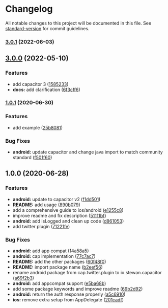 # Changelog

All notable changes to this project will be documented in this file. See [standard-version](https://github.com/conventional-changelog/standard-version) for commit guidelines.

### [3.0.1](https://github.com/capacitor-community/twitter/compare/v3.0.0...v3.0.1) (2022-06-03)

## [3.0.0](https://github.com/capacitor-community/twitter/compare/v1.0.1...v3.0.0) (2022-05-10)


### Features

* add capacitor 3 ([1585233](https://github.com/capacitor-community/twitter/commit/158523336f04bda947e4c1c5c00321fabcb6f4ec))
* **docs:** add clarification ([6f3cff6](https://github.com/capacitor-community/twitter/commit/6f3cff6b4f9502794ffeca7c7d0bb796d8cd5b4b))

### [1.0.1](https://github.com/capacitor-community/twitter/compare/v1.0.0...v1.0.1) (2020-06-30)

### Features

- add example ([25b8081](https://github.com/capacitor-community/twitter/commit/25b80815c12f6dc5089542f5fa9cd0cdf75053f5))

### Bug Fixes

- **android:** update capacitor and change java import to match community standard ([f501f60](https://github.com/capacitor-community/twitter/commit/f501f604482ecd8f19924691293a4bcb5a9a366c))

## 1.0.0 (2020-06-28)

### Features

- **android:** update to capacitor v2 ([f1dd501](https://github.com/capacitor-community/twitter/commit/f1dd5011c96246e91e4c6db9209a667fab63c473))
- **README:** add usage ([890b079](https://github.com/capacitor-community/twitter/commit/890b079838258edf961f2e866c242d43b77f2ef4))
- add a comprehensive guide to ios/android ([e1255c8](https://github.com/capacitor-community/twitter/commit/e1255c8852888c403b0fb0ee5a900d13a67a20a3))
- improve readme and fix description ([51111bf](https://github.com/capacitor-community/twitter/commit/51111bf84b472181948fc657304f3993e949e300))
- **android:** add isLogged and clean up code ([d861053](https://github.com/capacitor-community/twitter/commit/d8610537e6e26cce2d5aa287d6e0b48f06b41693))
- add twitter plugin ([71221fe](https://github.com/capacitor-community/twitter/commit/71221fe3e3d582d01a439bf5a1426cdc6023b0d3))

### Bug Fixes

- **android:** add app compat ([14a58a5](https://github.com/capacitor-community/twitter/commit/14a58a5237826eb8635c9ef95efce8a4394e568a))
- **android:** cap implementation ([77c7ac7](https://github.com/capacitor-community/twitter/commit/77c7ac7f60fae63c3839615d2d7e3496a2efd086))
- **README:** add the other packages ([60f48f0](https://github.com/capacitor-community/twitter/commit/60f48f0e452c7a1009caf2cbd51e29f31699dc30))
- **README:** import package name ([b2eef56](https://github.com/capacitor-community/twitter/commit/b2eef567689a11d7b47cc1ce6904ba2b14c3e75b))
- rename android package from cap.twitter.plugin to io.stewan.capacitor ([a69f2b3](https://github.com/capacitor-community/twitter/commit/a69f2b3b5bffe295ddbfbc3fffd4c545694b684a))
- **android:** add appcompat support ([e5ba68b](https://github.com/capacitor-community/twitter/commit/e5ba68be54322030844ab51845158ee5d579943f))
- add some package keywords and improve readme ([69b2d92](https://github.com/capacitor-community/twitter/commit/69b2d926c624bb2e40ec1f2aec9b100d6bc4f46c))
- **android:** return the auth response properly ([a5c6910](https://github.com/capacitor-community/twitter/commit/a5c6910974fcbca0af9878c963910bb4f0477dc1))
- **ios:** remove extra setup from AppDelegate ([201cadf](https://github.com/capacitor-community/twitter/commit/201cadf6ee2adb823cafb68220fda10bc0f7ac73))
